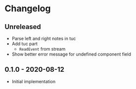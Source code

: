 # Changelog

<!-- There is always Unreleased section on the top. Subsections (Add, Changed, Fix, Removed) should be Add as needed. -->
## Unreleased
- Parse left and right notes in tuc
- Add tuc part
    - `ReadEvent` from stream
- Show better error message for undefined component field

## 0.1.0 - 2020-08-12
- Initial implementation
